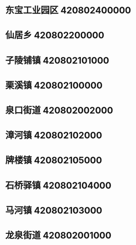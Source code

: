 # 东宝工业园区 420802400000
# 仙居乡 420802200000
# 子陵铺镇 420802101000
# 栗溪镇 420802100000
# 泉口街道 420802002000
# 漳河镇 420802102000
# 牌楼镇 420802105000
# 石桥驿镇 420802104000
# 马河镇 420802103000
# 龙泉街道 420802001000
